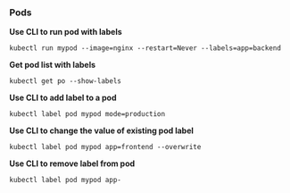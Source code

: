 ### Pods

**Use CLI to run pod with labels**
```shell script
kubectl run mypod --image=nginx --restart=Never --labels=app=backend
```

**Get pod list with labels**
```shell script
kubectl get po --show-labels
```

**Use CLI to add label to a pod**
```shell script
kubectl label pod mypod mode=production
````

**Use CLI to change the value of existing pod label**
```shell script
kubectl label pod mypod app=frontend --overwrite
``` 

**Use CLI to remove label from pod**
```shell script
kubectl label pod mypod app-
```
